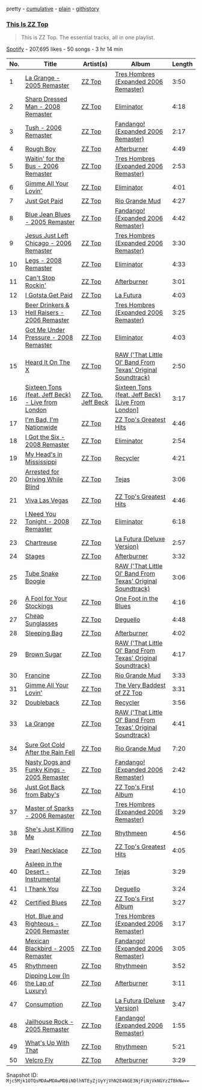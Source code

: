 pretty - [cumulative](/playlists/cumulative/37i9dQZF1DZ06evO1uge6k.md) - [plain](/playlists/plain/37i9dQZF1DZ06evO1uge6k) - [githistory](https://github.githistory.xyz/mackorone/spotify-playlist-archive/blob/main/playlists/plain/37i9dQZF1DZ06evO1uge6k)

### [This Is ZZ Top](https://open.spotify.com/playlist/37i9dQZF1DZ06evO1uge6k)

> This is ZZ Top\. The essential tracks, all in one playlist.

[Spotify](https://open.spotify.com/user/spotify) - 207,695 likes - 50 songs - 3 hr 14 min

| No. | Title | Artist(s) | Album | Length |
|---|---|---|---|---|
| 1 | [La Grange \- 2005 Remaster](https://open.spotify.com/track/70YvYr2hGlS01bKRIho1HM) | [ZZ Top](https://open.spotify.com/artist/2AM4ilv6UzW0uMRuqKtDgN) | [Tres Hombres \(Expanded 2006 Remaster\)](https://open.spotify.com/album/0Em8m9kRctyH9S3MTXAHvY) | 3:50 |
| 2 | [Sharp Dressed Man \- 2008 Remaster](https://open.spotify.com/track/1UBQ5GK8JaQjm5VbkBZY66) | [ZZ Top](https://open.spotify.com/artist/2AM4ilv6UzW0uMRuqKtDgN) | [Eliminator](https://open.spotify.com/album/5LMGAYhn2ywaxGZdtmXGpw) | 4:18 |
| 3 | [Tush \- 2006 Remaster](https://open.spotify.com/track/6zGDIDjfDkPyNxrEERO3XG) | [ZZ Top](https://open.spotify.com/artist/2AM4ilv6UzW0uMRuqKtDgN) | [Fandango! \(Expanded 2006 Remaster\)](https://open.spotify.com/album/4krv5xmTGdK9LhWINUkVgO) | 2:17 |
| 4 | [Rough Boy](https://open.spotify.com/track/09C7ULYG1WhWgngwkkvVxN) | [ZZ Top](https://open.spotify.com/artist/2AM4ilv6UzW0uMRuqKtDgN) | [Afterburner](https://open.spotify.com/album/1YRTFKHD0QDO2QAKvU4mLz) | 4:49 |
| 5 | [Waitin' for the Bus \- 2006 Remaster](https://open.spotify.com/track/2s0XwRidJ0uVeXThGbeCCk) | [ZZ Top](https://open.spotify.com/artist/2AM4ilv6UzW0uMRuqKtDgN) | [Tres Hombres \(Expanded 2006 Remaster\)](https://open.spotify.com/album/0Em8m9kRctyH9S3MTXAHvY) | 2:53 |
| 6 | [Gimme All Your Lovin'](https://open.spotify.com/track/0OBwxFLu6Yj61s2OagYbgY) | [ZZ Top](https://open.spotify.com/artist/2AM4ilv6UzW0uMRuqKtDgN) | [Eliminator](https://open.spotify.com/album/5LMGAYhn2ywaxGZdtmXGpw) | 4:01 |
| 7 | [Just Got Paid](https://open.spotify.com/track/7bNFkCSO1ofu3uzr6voY7T) | [ZZ Top](https://open.spotify.com/artist/2AM4ilv6UzW0uMRuqKtDgN) | [Rio Grande Mud](https://open.spotify.com/album/4M9bA8YsjIlZOg2wD0BmsM) | 4:27 |
| 8 | [Blue Jean Blues \- 2005 Remaster](https://open.spotify.com/track/6Gyk7ZHfFWo3d8U7poUEPs) | [ZZ Top](https://open.spotify.com/artist/2AM4ilv6UzW0uMRuqKtDgN) | [Fandango! \(Expanded 2006 Remaster\)](https://open.spotify.com/album/4krv5xmTGdK9LhWINUkVgO) | 4:42 |
| 9 | [Jesus Just Left Chicago \- 2006 Remaster](https://open.spotify.com/track/4tYjuquiKvx2Pq6usRTVWB) | [ZZ Top](https://open.spotify.com/artist/2AM4ilv6UzW0uMRuqKtDgN) | [Tres Hombres \(Expanded 2006 Remaster\)](https://open.spotify.com/album/0Em8m9kRctyH9S3MTXAHvY) | 3:30 |
| 10 | [Legs \- 2008 Remaster](https://open.spotify.com/track/7t6CAWplijBj4sdl0q3z0e) | [ZZ Top](https://open.spotify.com/artist/2AM4ilv6UzW0uMRuqKtDgN) | [Eliminator](https://open.spotify.com/album/5LMGAYhn2ywaxGZdtmXGpw) | 4:33 |
| 11 | [Can't Stop Rockin'](https://open.spotify.com/track/7A1G4cFoivSdoryjH9w2z6) | [ZZ Top](https://open.spotify.com/artist/2AM4ilv6UzW0uMRuqKtDgN) | [Afterburner](https://open.spotify.com/album/1YRTFKHD0QDO2QAKvU4mLz) | 3:01 |
| 12 | [I Gotsta Get Paid](https://open.spotify.com/track/7rwM67LyGTDIq33h3Ukc6Y) | [ZZ Top](https://open.spotify.com/artist/2AM4ilv6UzW0uMRuqKtDgN) | [La Futura](https://open.spotify.com/album/6x2lSp3LAyn3GgB0E7rD4L) | 4:03 |
| 13 | [Beer Drinkers & Hell Raisers \- 2006 Remaster](https://open.spotify.com/track/2ap1hCe7wyOWkMJsnIn0V1) | [ZZ Top](https://open.spotify.com/artist/2AM4ilv6UzW0uMRuqKtDgN) | [Tres Hombres \(Expanded 2006 Remaster\)](https://open.spotify.com/album/0Em8m9kRctyH9S3MTXAHvY) | 3:25 |
| 14 | [Got Me Under Pressure \- 2008 Remaster](https://open.spotify.com/track/1jzZZsfzxsebFa6KpWXaAr) | [ZZ Top](https://open.spotify.com/artist/2AM4ilv6UzW0uMRuqKtDgN) | [Eliminator](https://open.spotify.com/album/5LMGAYhn2ywaxGZdtmXGpw) | 4:03 |
| 15 | [Heard It On The X](https://open.spotify.com/track/2hVpNA46kjPlYHapuFJ2yS) | [ZZ Top](https://open.spotify.com/artist/2AM4ilv6UzW0uMRuqKtDgN) | [RAW \('That Little Ol' Band From Texas' Original Soundtrack\)](https://open.spotify.com/album/2sXtcMxeUDyYrGZ6hiYWBh) | 2:50 |
| 16 | [Sixteen Tons \(feat\. Jeff Beck\) \- Live from London](https://open.spotify.com/track/1lzngZJeLBOU5pcg663kiu) | [ZZ Top](https://open.spotify.com/artist/2AM4ilv6UzW0uMRuqKtDgN), [Jeff Beck](https://open.spotify.com/artist/0AD4odMWVQ2wUSlgxOB5Rl) | [Sixteen Tons \(feat\. Jeff Beck\) \[Live From London\]](https://open.spotify.com/album/65FLVEvkrT0X2wukXA20ge) | 3:17 |
| 17 | [I'm Bad, I'm Nationwide](https://open.spotify.com/track/7hq8ntGVskliIPeoP99nA2) | [ZZ Top](https://open.spotify.com/artist/2AM4ilv6UzW0uMRuqKtDgN) | [ZZ Top's Greatest Hits](https://open.spotify.com/album/20ZZfEgbODMenFN8EKlVFh) | 4:46 |
| 18 | [I Got the Six \- 2008 Remaster](https://open.spotify.com/track/2WcnvJKsp1aYs8xp2nJyDN) | [ZZ Top](https://open.spotify.com/artist/2AM4ilv6UzW0uMRuqKtDgN) | [Eliminator](https://open.spotify.com/album/5LMGAYhn2ywaxGZdtmXGpw) | 2:54 |
| 19 | [My Head's in Mississippi](https://open.spotify.com/track/57zvMcOgGJLQxZ2hsFgJ5S) | [ZZ Top](https://open.spotify.com/artist/2AM4ilv6UzW0uMRuqKtDgN) | [Recycler](https://open.spotify.com/album/0WbYC0Gc9DFh35DhzDwR1k) | 4:21 |
| 20 | [Arrested for Driving While Blind](https://open.spotify.com/track/5NR2RuQ5rQplGLaKS7ZwAu) | [ZZ Top](https://open.spotify.com/artist/2AM4ilv6UzW0uMRuqKtDgN) | [Tejas](https://open.spotify.com/album/3fI0aQIkLZEDk5a8EhzlAn) | 3:06 |
| 21 | [Viva Las Vegas](https://open.spotify.com/track/5JFywJVhSvuJI6KB9ikgjA) | [ZZ Top](https://open.spotify.com/artist/2AM4ilv6UzW0uMRuqKtDgN) | [ZZ Top's Greatest Hits](https://open.spotify.com/album/20ZZfEgbODMenFN8EKlVFh) | 4:46 |
| 22 | [I Need You Tonight \- 2008 Remaster](https://open.spotify.com/track/4s22XSQoOFvN5HrXk9YZ3I) | [ZZ Top](https://open.spotify.com/artist/2AM4ilv6UzW0uMRuqKtDgN) | [Eliminator](https://open.spotify.com/album/5LMGAYhn2ywaxGZdtmXGpw) | 6:18 |
| 23 | [Chartreuse](https://open.spotify.com/track/6Q1zqRC5160b9hIlSaZndu) | [ZZ Top](https://open.spotify.com/artist/2AM4ilv6UzW0uMRuqKtDgN) | [La Futura \(Deluxe Version\)](https://open.spotify.com/album/3BS9MUmVKghsOa7Y3otqpE) | 2:57 |
| 24 | [Stages](https://open.spotify.com/track/4Sx0FBH0vNWZVxeUCpdHoL) | [ZZ Top](https://open.spotify.com/artist/2AM4ilv6UzW0uMRuqKtDgN) | [Afterburner](https://open.spotify.com/album/1YRTFKHD0QDO2QAKvU4mLz) | 3:32 |
| 25 | [Tube Snake Boogie](https://open.spotify.com/track/7fuEQbsUxgUpnvwuHl2S0Q) | [ZZ Top](https://open.spotify.com/artist/2AM4ilv6UzW0uMRuqKtDgN) | [RAW \('That Little Ol' Band From Texas' Original Soundtrack\)](https://open.spotify.com/album/2sXtcMxeUDyYrGZ6hiYWBh) | 3:06 |
| 26 | [A Fool for Your Stockings](https://open.spotify.com/track/0NmxhwG2NwLhY6iCJIfGWA) | [ZZ Top](https://open.spotify.com/artist/2AM4ilv6UzW0uMRuqKtDgN) | [One Foot in the Blues](https://open.spotify.com/album/0etWjNu0rvWYY3fUMacV14) | 4:16 |
| 27 | [Cheap Sunglasses](https://open.spotify.com/track/30jsPpxLvSCYTTTtdjRzBp) | [ZZ Top](https://open.spotify.com/artist/2AM4ilv6UzW0uMRuqKtDgN) | [Deguello](https://open.spotify.com/album/339EONXrRgL9iLpxOKrUJZ) | 4:48 |
| 28 | [Sleeping Bag](https://open.spotify.com/track/1ESuT2y9AKu1zMdxq47qW5) | [ZZ Top](https://open.spotify.com/artist/2AM4ilv6UzW0uMRuqKtDgN) | [Afterburner](https://open.spotify.com/album/1YRTFKHD0QDO2QAKvU4mLz) | 4:02 |
| 29 | [Brown Sugar](https://open.spotify.com/track/71QEoo6iXfDWY0PH6vXqRO) | [ZZ Top](https://open.spotify.com/artist/2AM4ilv6UzW0uMRuqKtDgN) | [RAW \('That Little Ol' Band From Texas' Original Soundtrack\)](https://open.spotify.com/album/2sXtcMxeUDyYrGZ6hiYWBh) | 4:17 |
| 30 | [Francine](https://open.spotify.com/track/1dzfGr4PZ5npvdv6DWvycB) | [ZZ Top](https://open.spotify.com/artist/2AM4ilv6UzW0uMRuqKtDgN) | [Rio Grande Mud](https://open.spotify.com/album/4M9bA8YsjIlZOg2wD0BmsM) | 3:33 |
| 31 | [Gimme All Your Lovin'](https://open.spotify.com/track/251LsIzSjWnlnxvWYLCucN) | [ZZ Top](https://open.spotify.com/artist/2AM4ilv6UzW0uMRuqKtDgN) | [The Very Baddest of ZZ Top](https://open.spotify.com/album/4ADUZQ1pM9r9f49MX8cUdl) | 3:31 |
| 32 | [Doubleback](https://open.spotify.com/track/57JtOe7GSDOWbIB71EOCNj) | [ZZ Top](https://open.spotify.com/artist/2AM4ilv6UzW0uMRuqKtDgN) | [Recycler](https://open.spotify.com/album/0WbYC0Gc9DFh35DhzDwR1k) | 3:56 |
| 33 | [La Grange](https://open.spotify.com/track/3xjg84vWI81M4uGFIP9NHu) | [ZZ Top](https://open.spotify.com/artist/2AM4ilv6UzW0uMRuqKtDgN) | [RAW \('That Little Ol' Band From Texas' Original Soundtrack\)](https://open.spotify.com/album/2sXtcMxeUDyYrGZ6hiYWBh) | 4:41 |
| 34 | [Sure Got Cold After the Rain Fell](https://open.spotify.com/track/30sJmjuLalNSzlRIml1PlJ) | [ZZ Top](https://open.spotify.com/artist/2AM4ilv6UzW0uMRuqKtDgN) | [Rio Grande Mud](https://open.spotify.com/album/4M9bA8YsjIlZOg2wD0BmsM) | 7:20 |
| 35 | [Nasty Dogs and Funky Kings \- 2005 Remaster](https://open.spotify.com/track/2nOkKjTkLvKeebQEHUB3Hi) | [ZZ Top](https://open.spotify.com/artist/2AM4ilv6UzW0uMRuqKtDgN) | [Fandango! \(Expanded 2006 Remaster\)](https://open.spotify.com/album/4krv5xmTGdK9LhWINUkVgO) | 2:42 |
| 36 | [Just Got Back from Baby's](https://open.spotify.com/track/7AX7qVqFljHOJC3FIQ8a6t) | [ZZ Top](https://open.spotify.com/artist/2AM4ilv6UzW0uMRuqKtDgN) | [ZZ Top's First Album](https://open.spotify.com/album/0Y9jM9umdMOH7t19urnOw4) | 4:10 |
| 37 | [Master of Sparks \- 2006 Remaster](https://open.spotify.com/track/5QlRoZ3eJRwFOK8xBQf44y) | [ZZ Top](https://open.spotify.com/artist/2AM4ilv6UzW0uMRuqKtDgN) | [Tres Hombres \(Expanded 2006 Remaster\)](https://open.spotify.com/album/0Em8m9kRctyH9S3MTXAHvY) | 3:29 |
| 38 | [She's Just Killing Me](https://open.spotify.com/track/0ih7vuNB91mvoJ7D6raq0q) | [ZZ Top](https://open.spotify.com/artist/2AM4ilv6UzW0uMRuqKtDgN) | [Rhythmeen](https://open.spotify.com/album/6KEVrQEdQexnQgwpHn1lDI) | 4:56 |
| 39 | [Pearl Necklace](https://open.spotify.com/track/4anJfhuQLpdg637D6wt0cL) | [ZZ Top](https://open.spotify.com/artist/2AM4ilv6UzW0uMRuqKtDgN) | [ZZ Top's Greatest Hits](https://open.spotify.com/album/20ZZfEgbODMenFN8EKlVFh) | 4:05 |
| 40 | [Asleep in the Desert \- Instrumental](https://open.spotify.com/track/0ukb39j9T97cToQVbxnn9a) | [ZZ Top](https://open.spotify.com/artist/2AM4ilv6UzW0uMRuqKtDgN) | [Tejas](https://open.spotify.com/album/3fI0aQIkLZEDk5a8EhzlAn) | 3:29 |
| 41 | [I Thank You](https://open.spotify.com/track/4iIU7YoqElLJa6gNx9mDx2) | [ZZ Top](https://open.spotify.com/artist/2AM4ilv6UzW0uMRuqKtDgN) | [Deguello](https://open.spotify.com/album/339EONXrRgL9iLpxOKrUJZ) | 3:24 |
| 42 | [Certified Blues](https://open.spotify.com/track/7mdPXhJBfxJBonEmqZvm9t) | [ZZ Top](https://open.spotify.com/artist/2AM4ilv6UzW0uMRuqKtDgN) | [ZZ Top's First Album](https://open.spotify.com/album/0Y9jM9umdMOH7t19urnOw4) | 3:27 |
| 43 | [Hot, Blue and Righteous \- 2006 Remaster](https://open.spotify.com/track/0tH43q9uOXKh1shZCs53DP) | [ZZ Top](https://open.spotify.com/artist/2AM4ilv6UzW0uMRuqKtDgN) | [Tres Hombres \(Expanded 2006 Remaster\)](https://open.spotify.com/album/0Em8m9kRctyH9S3MTXAHvY) | 3:17 |
| 44 | [Mexican Blackbird \- 2005 Remaster](https://open.spotify.com/track/7rbm9b3fLOKCCBqNFVdkWV) | [ZZ Top](https://open.spotify.com/artist/2AM4ilv6UzW0uMRuqKtDgN) | [Fandango! \(Expanded 2006 Remaster\)](https://open.spotify.com/album/4krv5xmTGdK9LhWINUkVgO) | 3:05 |
| 45 | [Rhythmeen](https://open.spotify.com/track/0ENGJrM4g0kODzoWGHjqOr) | [ZZ Top](https://open.spotify.com/artist/2AM4ilv6UzW0uMRuqKtDgN) | [Rhythmeen](https://open.spotify.com/album/6KEVrQEdQexnQgwpHn1lDI) | 3:52 |
| 46 | [Dipping Low \(In the Lap of Luxury\)](https://open.spotify.com/track/4m4XQfjhxm5lV7AT38aeK1) | [ZZ Top](https://open.spotify.com/artist/2AM4ilv6UzW0uMRuqKtDgN) | [Afterburner](https://open.spotify.com/album/1YRTFKHD0QDO2QAKvU4mLz) | 3:11 |
| 47 | [Consumption](https://open.spotify.com/track/2WtcpnIJRKuzrOA9BRzaEt) | [ZZ Top](https://open.spotify.com/artist/2AM4ilv6UzW0uMRuqKtDgN) | [La Futura \(Deluxe Version\)](https://open.spotify.com/album/3BS9MUmVKghsOa7Y3otqpE) | 3:47 |
| 48 | [Jailhouse Rock \- 2005 Remaster](https://open.spotify.com/track/1MRidycoVNBWpBTOkD84rX) | [ZZ Top](https://open.spotify.com/artist/2AM4ilv6UzW0uMRuqKtDgN) | [Fandango! \(Expanded 2006 Remaster\)](https://open.spotify.com/album/4krv5xmTGdK9LhWINUkVgO) | 1:55 |
| 49 | [What's Up With That](https://open.spotify.com/track/1vZ3oSRyLRC4JOZ0S8j7G3) | [ZZ Top](https://open.spotify.com/artist/2AM4ilv6UzW0uMRuqKtDgN) | [Rhythmeen](https://open.spotify.com/album/6KEVrQEdQexnQgwpHn1lDI) | 5:21 |
| 50 | [Velcro Fly](https://open.spotify.com/track/511XWfaUgmaVcms4OhQ9oz) | [ZZ Top](https://open.spotify.com/artist/2AM4ilv6UzW0uMRuqKtDgN) | [Afterburner](https://open.spotify.com/album/1YRTFKHD0QDO2QAKvU4mLz) | 3:29 |

Snapshot ID: `Mjc5Mjk1OTQsMDAwMDAwMDBiNDlhNTEyZjUyYjVhN2E4NGE3NjFiNjVkNGYzZTBkNw==`
